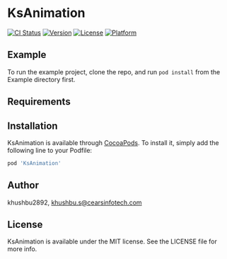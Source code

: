 # KsAnimation

[![CI Status](https://img.shields.io/travis/khushbu.s@cearsinfotech.com/KsAnimation.svg?style=flat)](https://travis-ci.org/khushbu.s@cearsinfotech.com/KsAnimation)
[![Version](https://img.shields.io/cocoapods/v/KsAnimation.svg?style=flat)](https://cocoapods.org/pods/KsAnimation)
[![License](https://img.shields.io/cocoapods/l/KsAnimation.svg?style=flat)](https://cocoapods.org/pods/KsAnimation)
[![Platform](https://img.shields.io/cocoapods/p/KsAnimation.svg?style=flat)](https://cocoapods.org/pods/KsAnimation)

## Example

To run the example project, clone the repo, and run `pod install` from the Example directory first.

## Requirements

## Installation

KsAnimation is available through [CocoaPods](https://cocoapods.org). To install
it, simply add the following line to your Podfile:

```ruby
pod 'KsAnimation'
```

## Author

khushbu2892, khushbu.s@cearsinfotech.com

## License

KsAnimation is available under the MIT license. See the LICENSE file for more info.
